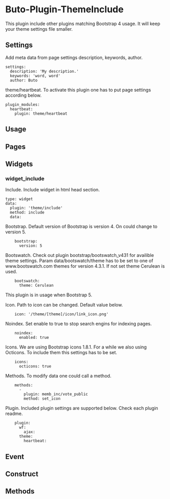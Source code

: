 # Buto-Plugin-ThemeInclude

<p>This plugin include other plugins matching Bootstrap 4 usage. It will keep your theme settings file smaller.</p>

<a name="key_0"></a>

## Settings

<p>Add meta data from page settings description, keywords, author.</p>
<pre><code>settings:
  description: 'My description.'
  keywords: 'word, word'
  author: Buto</code></pre>
<p>theme/heartbeat. To activate this plugin one has to put page settings according below.</p>
<pre><code>plugin_modules:
  heartbeat:
    plugin: theme/heartbeat</code></pre>

<a name="key_1"></a>

## Usage



<a name="key_2"></a>

## Pages



<a name="key_3"></a>

## Widgets



<a name="key_3_0"></a>

### widget_include

<p>Include.
Include widget in html head section.</p>
<pre><code>type: widget
data:
  plugin: 'theme/include'
  method: include
  data:</code></pre>
<p>Bootstrap.
Default version of Bootstrap is version 4. On could change to version 5.</p>
<pre><code>    bootstrap:
      version: 5</code></pre>
<p>Bootswatch.
Check out plugin bootstrap/bootswatch_v431 for availible theme settings. Param data/bootswatch/theme has to be set to one of www.bootswatch.com themes for version 4.3.1. If not set theme Cerulean is used.</p>
<pre><code>    bootswatch:
      theme: Cerulean</code></pre>
<p>This plugin is in usage when Bootstrap 5.</p>
<p>Icon.
Path to icon can be changed. Default value below.</p>
<pre><code>    icon: '/theme/[theme]/icon/link_icon.png'</code></pre>
<p>Noindex.
Set enable to true to stop search engins for indexing pages.</p>
<pre><code>    noindex:
      enabled: true</code></pre>
<p>Icons.
We are using Bootstrap icons 1.8.1.
For a while we also using Octicons. To include them this settings has to be set.</p>
<pre><code>    icons:
      octicons: true</code></pre>
<p>Methods.
To modify data one could call a method.</p>
<pre><code>    methods:
      -
        plugin: memb_inc/vote_public
        method: set_icon</code></pre>
<p>Plugin. Included plugin settings are supported below. Check each plugin readme.</p>
<pre><code>    plugin:
      wf:
        ajax:
      theme:
        heartbeat:</code></pre>

<a name="key_4"></a>

## Event



<a name="key_5"></a>

## Construct



<a name="key_6"></a>

## Methods



